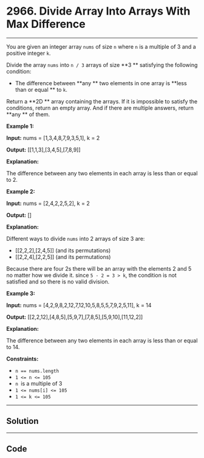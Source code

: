 # 2966. Divide Array Into Arrays With Max Difference

---

You are given an integer array `nums` of size `n` where `n` is a multiple of 3 and a positive integer `k`.

Divide the array `nums` into `n / 3` arrays of size **3 ** satisfying the following condition:

  * The difference between **any ** two elements in one array is **less than or equal ** to `k`.



Return a **2D ** array containing the arrays. If it is impossible to satisfy the conditions, return an empty array. And if there are multiple answers, return **any ** of them.

 

**Example 1:**

**Input:** nums = [1,3,4,8,7,9,3,5,1], k = 2

**Output:** [[1,1,3],[3,4,5],[7,8,9]]

**Explanation:**

The difference between any two elements in each array is less than or equal to 2.

**Example 2:**

**Input:** nums = [2,4,2,2,5,2], k = 2

**Output:** []

**Explanation:**

Different ways to divide `nums` into 2 arrays of size 3 are:

  * [[2,2,2],[2,4,5]] (and its permutations)
  * [[2,2,4],[2,2,5]] (and its permutations)



Because there are four 2s there will be an array with the elements 2 and 5 no matter how we divide it. since `5 - 2 = 3 > k`, the condition is not satisfied and so there is no valid division.

**Example 3:**

**Input:** nums = [4,2,9,8,2,12,7,12,10,5,8,5,5,7,9,2,5,11], k = 14

**Output:** [[2,2,12],[4,8,5],[5,9,7],[7,8,5],[5,9,10],[11,12,2]]

**Explanation:**

The difference between any two elements in each array is less than or equal to 14.

 

**Constraints:**

  * `n == nums.length`
  * `1 <= n <= 105`
  * `n `is a multiple of 3
  * `1 <= nums[i] <= 105`
  * `1 <= k <= 105`

---

## Solution



---

## Code
```python


```